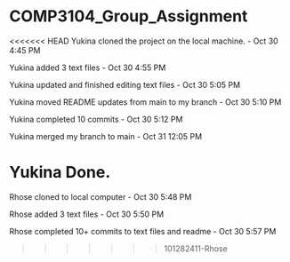 # COMP3104_Group_Assignment

<<<<<<< HEAD
Yukina cloned the project on the local machine. - Oct 30 4:45 PM

Yukina added 3 text files - Oct 30 4:55 PM

Yukina updated and finished editing text files - Oct 30 5:05 PM

Yukina moved README updates from main to my branch - Oct 30 5:10 PM

Yukina completed 10 commits - Oct 30 5:12 PM

Yukina merged my branch to main - Oct 31 12:05 PM

Yukina Done.
=======
Rhose cloned to local computer - Oct 30 5:48 PM

Rhose added 3 text files - Oct 30 5:50 PM

Rhose completed 10+ commits to text files and readme - Oct 30 5:57 PM
>>>>>>> 101282411-Rhose
